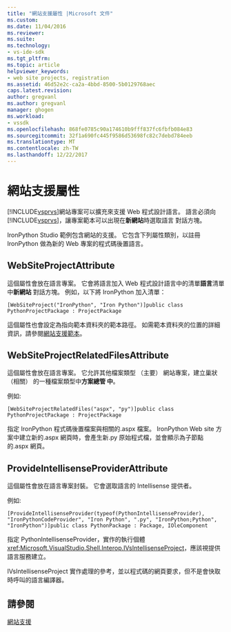 ```yaml
---
title: "網站支援屬性 |Microsoft 文件"
ms.custom: 
ms.date: 11/04/2016
ms.reviewer: 
ms.suite: 
ms.technology:
- vs-ide-sdk
ms.tgt_pltfrm: 
ms.topic: article
helpviewer_keywords:
- web site projects, registration
ms.assetid: 46d52e2c-ca2a-4bbd-8500-5b0129768aec
caps.latest.revision: 
author: gregvanl
ms.author: gregvanl
manager: ghogen
ms.workload:
- vssdk
ms.openlocfilehash: 868fe0785c90a174610b9fff837fc6fbfb084e83
ms.sourcegitcommit: 32f1a690fc445f9586d53698fc82c7debd784eeb
ms.translationtype: MT
ms.contentlocale: zh-TW
ms.lasthandoff: 12/22/2017
---
```

# <a name="web-site-support-attributes"></a>網站支援屬性
[!INCLUDE[vsprvs](../../code-quality/includes/vsprvs_md.md)]網站專案可以擴充來支援 Web 程式設計語言。 語言必須向[!INCLUDE[vsprvs](../../code-quality/includes/vsprvs_md.md)]，讓專案範本可以出現在**新網站**時選取語言 對話方塊。  
  
 IronPython Studio 範例包含網站的支援。 它包含下列屬性類別，以註冊 IronPython 做為新的 Web 專案的程式碼後置語言。  
  
## <a name="websiteprojectattribute"></a>WebSiteProjectAttribute  
 這個屬性會放在語言專案。 它會將語言加入 Web 程式設計語言中的清單**語言**清單中**新網站** 對話方塊。 例如，以下將 IronPython 加入清單：  
  
```  
[WebSiteProject("IronPython", "Iron Python")]public class PythonProjectPackage : ProjectPackage  
```  
  
 這個屬性也會設定為指向範本資料夾的範本路徑。 如需範本資料夾的位置的詳細資訊，請參閱[網站支援範本](../../extensibility/internals/web-site-support-templates.md)。  
  
## <a name="websiteprojectrelatedfilesattribute"></a>WebSiteProjectRelatedFilesAttribute  
 這個屬性會放在語言專案。 它允許其他檔案類型 （主要） 網站專案，建立巢狀 （相關） 的一種檔案類型中**方案總管 中**。  
  
 例如:   
  
```  
[WebSiteProjectRelatedFiles("aspx", "py")]public class PythonProjectPackage : ProjectPackage  
```  
  
 指定 IronPython 程式碼後置檔案與相關的.aspx 檔案。 IronPython Web site 方案中建立新的.aspx 網頁時，會產生新.py 原始程式檔，並會顯示為子節點的.aspx 網頁。  
  
## <a name="provideintellisenseproviderattribute"></a>ProvideIntellisenseProviderAttribute  
 這個屬性會放在語言專案封裝。 它會選取語言的 Intellisense 提供者。  
  
 例如:   
  
```  
[ProvideIntellisenseProvider(typeof(PythonIntellisenseProvider), "IronPythonCodeProvider", "Iron Python", ".py", "IronPython;Python", "IronPython")]public class PythonPackage : Package, IOleComponent  
```  
  
 指定 PythonIntellisenseProvider，實作的執行個體<xref:Microsoft.VisualStudio.Shell.Interop.IVsIntellisenseProject>，應該視提供語言服務建立。  
  
 IVsIntellisenseProject 實作處理的參考，並以程式碼的網頁要求，但不是會快取時呼叫的語言編譯器。  
  
## <a name="see-also"></a>請參閱  
 [網站支援](../../extensibility/internals/web-site-support.md)